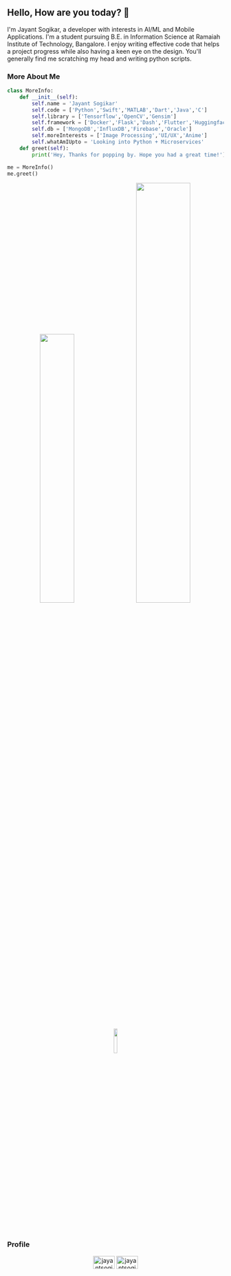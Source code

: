 ## Hello, How are you today? 👋  
I'm Jayant Sogikar, a developer with interests in AI/ML and Mobile Applications. I'm a student pursuing B.E. in Information Science at Ramaiah Institute of Technology, Bangalore. I enjoy writing effective code that helps a project progress while also having a keen eye on the design. You'll generally find me scratching my head and writing python scripts.
### More About Me

```python
class MoreInfo:
    def __init__(self):
        self.name = 'Jayant Sogikar'
        self.code = ['Python','Swift','MATLAB','Dart','Java','C']
        self.library = ['Tensorflow','OpenCV','Gensim']
        self.framework = ['Docker','Flask','Dash','Flutter','Huggingfaces']
        self.db = ['MongoDB','InfluxDB','Firebase','Oracle']
        self.moreInterests = ['Image Processing','UI/UX','Anime']
        self.whatAmIUpto = 'Looking into Python + Microservices'
    def greet(self):
        print('Hey, Thanks for popping by. Hope you had a great time!')

me = MoreInfo()
me.greet()
```
<p align="center" > <img width="40%" src="https://github-readme-stats.vercel.app/api/top-langs/?username=TheNova22&theme=onedark&layout=compact&langs_count=8">  &nbsp; &nbsp;
<img width="50%" src="https://github-readme-stats.vercel.app/api?username=TheNova22&show_icons=true&theme=onedark&count_private=true&include_all_commits=true"></p>
<p align="center" ><img width="12%" src="https://komarev.com/ghpvc/?username=TheNova22&style=flat-square)"></p>

### Profile 
<p align="center">
<a href="https://linkedin.com/in/jayantsogikar"><img align="center" src="https://cdn.jsdelivr.net/npm/simple-icons@3.0.1/icons/linkedin.svg" alt="jayantsogikar" height="30" width="50" /></a>
<a href="https://www.leetcode.com/jayantsogikar"><img align="center" src="https://cdn.jsdelivr.net/npm/simple-icons@3.0.1/icons/leetcode.svg" alt="jayantsogikar" height="30" width="50" /></a>
</p>
